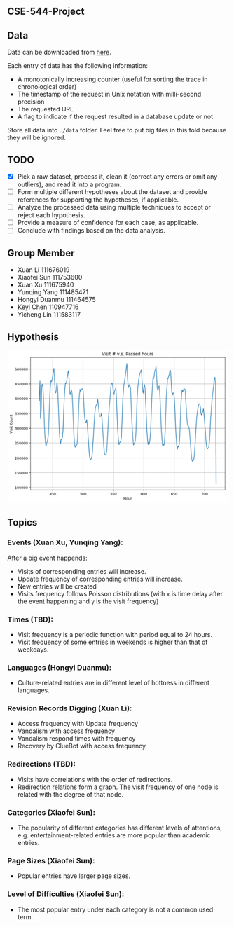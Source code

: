 CSE-544-Project
----

## Data

Data can be downloaded from [here](http://www.wikibench.eu/?page_id=60).

Each entry of data has the following information:
- A monotonically increasing counter (useful for sorting the trace in chronological order)
- The timestamp of the request in Unix notation with milli-second precision
- The requested URL
- A flag to indicate if the request resulted in a database update or not

Store all data into `./data` folder. Feel free to put big files in this fold because they will be ignored.



## TODO

- [x] Pick a raw dataset, process it, clean it (correct any errors or omit any outliers), and read it into a program.
- [ ] Form multiple different hypotheses about the dataset and provide references for supporting the hypotheses, if applicable.
- [ ] Analyze the processed data using multiple techniques to accept or reject each hypothesis.
- [ ] Provide a measure of confidence for each case, as applicable.
- [ ] Conclude with findings based on the data analysis.

## Group Member
- Xuan Li 111676019
- Xiaofei Sun 111753600
- Xuan Xu 111675940
- Yunqing Yang 111485471
- Hongyi Duanmu 111464575
- Keyi Chen 110947716
- Yicheng Lin 111583117

## Hypothesis
![plot.png](plot.png)

## Topics
### Events (Xuan Xu, Yunqing Yang):

After a big event happends:
- Visits of corresponding entries will increase.
- Update frequency of corresponding entries will increase.
- New entries will be created
- Visits frequency follows Poisson distributions (with `x` is time delay after the event happening and `y` is the 
 visit frequency)
 
### Times (TBD):

- Visit frequency is a periodic function with period equal to 24 hours.
- Visit frequency of some entries in weekends is higher than that of weekdays.
  
### Languages (Hongyi Duanmu):

- Culture-related entries are in different level of hottness in different languages.
  
### Revision Records Digging (Xuan Li):

- Access frequency with Update frequency
- Vandalism with access frequency
- Vandalism respond times with frequency
- Recovery by ClueBot with access frequency

  
### Redirections (TBD):

- Visits have correlations with the order of redirections.
- Redirection relations form a graph. The visit frequency of one node is related with the degree of that node.

### Categories (Xiaofei Sun):

- The popularity of different categories has different levels of attentions, e.g. entertainment-related entries are more popular than academic entries.
  
### Page Sizes (Xiaofei Sun):

- Popular entries have larger page sizes.
  
### Level of Difficulties (Xiaofei Sun):

- The most popular entry under each category is not a common used term.


